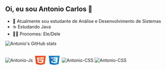 ## Oi, eu sou Antonio Carlos 👋

- 🔭 Atualmente sou estudante de Análise e Desenvolvimento de Sistemas
- ☕ Estudando Java
- 👨‍🚀 Pronomes: Ele/Dele

![Antonio's GitHub stats](https://github-readme-stats.vercel.app/api?username=AntonioCLJR&show_icons=true&theme=dark)

<div style="display: inline_block"><br>
  <img align="center" alt="Antonio-Js" height="30" width="40" src="https://cdn.jsdelivr.net/gh/devicons/devicon@latest/icons/javascript/javascript-original.svg"">
  <img align="center" alt="Antonio-HTML" height="30" width="40" src="https://raw.githubusercontent.com/devicons/devicon/master/icons/html5/html5-original.svg">
  <img align="center" alt="Antonio-CSS" height="30" width="40" src="https://raw.githubusercontent.com/devicons/devicon/master/icons/css3/css3-original.svg">
  <img align="center" alt="Antonio-CSS" height="40" width="40" src="https://cdn.jsdelivr.net/gh/devicons/devicon@latest/icons/java/java-original-wordmark.svg">
  <img align="center" alt="Antonio-CSS" height="40" width="40" src="https://cdn.jsdelivr.net/gh/devicons/devicon@latest/icons/oracle/oracle-original.svg"">
</div>

